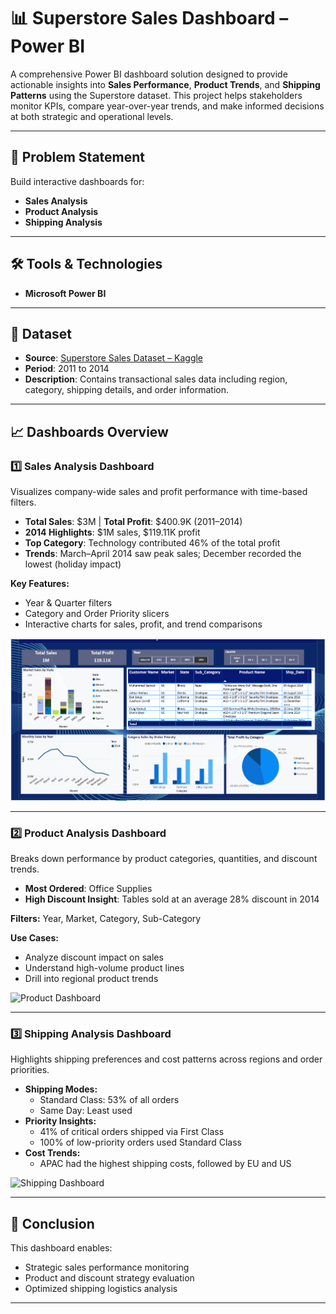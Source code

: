 # 📊 Superstore Sales Dashboard – Power BI

A comprehensive Power BI dashboard solution designed to provide actionable insights into **Sales Performance**, **Product Trends**, and **Shipping Patterns** using the Superstore dataset. This project helps stakeholders monitor KPIs, compare year-over-year trends, and make informed decisions at both strategic and operational levels.

---

## 🧩 Problem Statement

Build interactive dashboards for:
- **Sales Analysis**
- **Product Analysis**
- **Shipping Analysis**

---

## 🛠️ Tools & Technologies

- **Microsoft Power BI**

---

## 📁 Dataset

- **Source**: [Superstore Sales Dataset – Kaggle](https://www.kaggle.com/datasets/laibaanwer/superstore-sales-dataset)
- **Period**: 2011 to 2014
- **Description**: Contains transactional sales data including region, category, shipping details, and order information.

---

## 📈 Dashboards Overview

### 1️⃣ Sales Analysis Dashboard

Visualizes company-wide sales and profit performance with time-based filters.

- **Total Sales**: $3M | **Total Profit**: $400.9K (2011–2014)
- **2014 Highlights**: $1M sales, $119.11K profit
- **Top Category**: Technology contributed 46% of the total profit
- **Trends**: March–April 2014 saw peak sales; December recorded the lowest (holiday impact)

**Key Features:**
- Year & Quarter filters
- Category and Order Priority slicers
- Interactive charts for sales, profit, and trend comparisons

![Sales Dashboard](https://github.com/Akashwatgure/SuperStore-Sales-Analysis/blob/main/Sales%20-%20Superstore.png)

---

### 2️⃣ Product Analysis Dashboard

Breaks down performance by product categories, quantities, and discount trends.

- **Most Ordered**: Office Supplies
- **High Discount Insight**: Tables sold at an average 28% discount in 2014

**Filters:** Year, Market, Category, Sub-Category

**Use Cases:**
- Analyze discount impact on sales
- Understand high-volume product lines
- Drill into regional product trends

![Product Dashboard](https://user-images.githubusercontent.com/103464406/218607609-fcf817e6-17a1-4b03-af50-00bbe806ad79.png)

---

### 3️⃣ Shipping Analysis Dashboard

Highlights shipping preferences and cost patterns across regions and order priorities.

- **Shipping Modes:**
  - Standard Class: 53% of all orders
  - Same Day: Least used
- **Priority Insights:**
  - 41% of critical orders shipped via First Class
  - 100% of low-priority orders used Standard Class
- **Cost Trends:**
  - APAC had the highest shipping costs, followed by EU and US

![Shipping Dashboard](https://user-images.githubusercontent.com/103464406/218608777-892f74b8-ee20-4c22-8c2f-953638930e54.png)

---

## 📌 Conclusion

This dashboard enables:
- Strategic sales performance monitoring
- Product and discount strategy evaluation
- Optimized shipping logistics analysis

---
